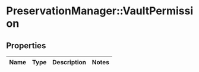 # PreservationManager::VaultPermission

## Properties
Name | Type | Description | Notes
------------ | ------------- | ------------- | -------------


